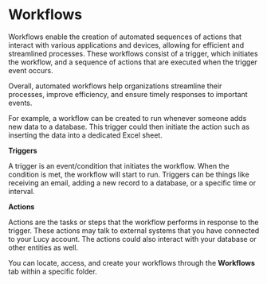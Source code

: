 # Workflows

Workflows enable the creation of automated sequences of actions that interact with various applications and devices, allowing for efficient and streamlined processes. These workflows consist of a trigger, which initiates the workflow, and a sequence of actions that are executed when the trigger event occurs.

Overall, automated workflows help organizations streamline their processes, improve efficiency, and ensure timely responses to important events.

For example, a workflow can be created to run whenever someone adds new data to a database. This trigger could then initiate the action such as inserting the data into a dedicated Excel sheet.

**Triggers**

A trigger is an event/condition that initiates the workflow. When the condition is met, the workflow will start to run. Triggers can be things like receiving an email, adding a new record to a database, or a specific time or interval.

**Actions**

Actions are the tasks or steps that the workflow performs in response to the trigger. These actions may talk to external systems that you have connected to your Lucy account. The actions could also interact with your database or other entities as well.

You can locate, access, and create your workflows through the **Workflows** tab within a specific folder.
